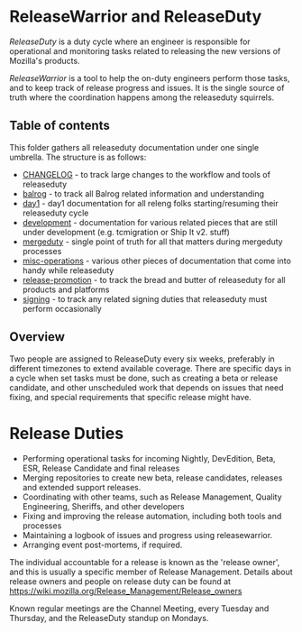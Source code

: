 
# ReleaseWarrior and ReleaseDuty

_ReleaseDuty_ is a duty cycle where an engineer is responsible for operational
and monitoring tasks related to releasing the new versions of Mozilla's products.

_ReleaseWarrior_ is a tool to help the on-duty engineers perform those tasks,
and to keep track of release progress and issues. It is the single source of truth
where the coordination happens among the releaseduty squirrels.

## Table of contents

This folder gathers all releaseduty documentation under one single umbrella. The structure is as follows:

- [CHANGELOG](#TODO) - to track large changes to the workflow and tools of releaseduty
- [balrog](#TODO) - to track all Balrog related information and understanding
- [day1](#TODO) - day1 documentation for all releng folks starting/resuming their releaseduty cycle
- [development](#TODO) - documentation for various related pieces that are still under development (e.g. tcmigration or Ship It v2. stuff)
- [mergeduty](#TODO) - single point of truth for all that matters during mergeduty processes
- [misc-operations](#TODO) - various other pieces of documentation that come into handy while releaseduty
- [release-promotion](#TODO) - to track the bread and butter of releaseduty for all products and platforms
- [signing](#TODO) - to track any related signing duties that releaseduty must perform occasionally

## Overview

Two people are assigned to ReleaseDuty every six weeks, preferably in different timezones to extend
available coverage.  There are specific days in a cycle when set tasks must be
done, such as creating a beta or release candidate, and other unscheduled work
that depends on issues that need fixing, and special requirements that specific
release might have.

# Release Duties

* Performing operational tasks for incoming Nightly, DevEdition, Beta, ESR, Release Candidate and final releases
* Merging repositories to create new beta, release candidates, releases and extended support releases.
* Coordinating with other teams, such as Release Management, Quality Engineering, Sheriffs, and other developers
* Fixing and improving the release automation, including both tools and processes
* Maintaining a logbook of issues and progress using releasewarrior.
* Arranging event post-mortems, if required.

The individual accountable for a release is known as the 'release owner',
and this is usually a specific member of Release Management.
Details about release owners and people on release duty can be found at
<https://wiki.mozilla.org/Release_Management/Release_owners>

Known regular meetings are the Channel Meeting, every Tuesday and Thursday, and the ReleaseDuty standup on Mondays.
